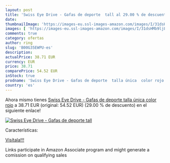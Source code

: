 ```yaml
---
layout: post
title: 'Swiss Eye Drive - Gafas de deporte  tall al 29.00 % de descuento'
date: 
thumbnailImage: 'https://images-eu.ssl-images-amazon.com/images/I/31dsHMb9ljL._SL200_.jpg'
images: [ 'https://images-eu.ssl-images-amazon.com/images/I/31dsHMb9ljL._SL200_.jpg' ]
comments: true
category: ofertas
author: ring
slug: 'B00G35EWPU-es'
description:
actualPrice: 38.71 EUR
currency: EUR
price: 38.71
comparePrice: 54.52 EUR
inStock: true
prodname: 'Swiss Eye Drive - Gafas de deporte  talla única  color rojo'
country: 'es'
---
```


Ahora mismo tienes [Swiss Eye Drive - Gafas de deporte  talla única  color rojo](https://www.amazon.es/dp/B00G35EWPU/?tag=tolees-21) a 38.71 EUR (original: 54.52 EUR) (29.00 %  de descuento) en el siguiente enlace!

[![Swiss Eye Drive - Gafas de deporte  tall](https://images-eu.ssl-images-amazon.com/images/I/31dsHMb9ljL._SL200_.jpg)](https://www.amazon.es/dp/B00G35EWPU/?tag=tolees-21)

Características:


[Visítala!!!](https://www.amazon.es/dp/B00G35EWPU/?tag=tolees-21)

Links participate in Amazon Associate program and might generate a comission on qualifying sales
